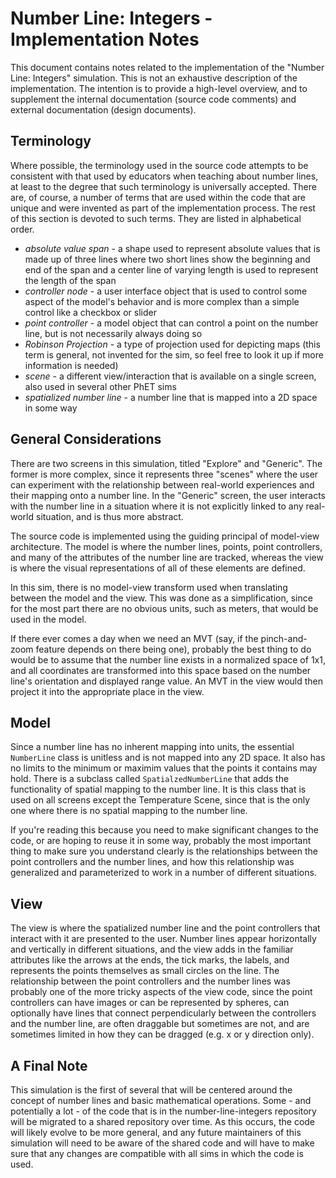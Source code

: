 # Number Line: Integers - Implementation Notes

This document contains notes related to the implementation of the "Number Line: Integers" simulation. This is not an
exhaustive description of the implementation. The intention is to provide a high-level overview, and to supplement the
internal documentation (source code comments) and external documentation (design documents).

## Terminology

Where possible, the terminology used in the source code attempts to be consistent with that used by educators when
teaching about number lines, at least to the degree that such terminology is universally accepted. There are, of
course, a number of terms that are used within the code that are unique and were invented as part of the implementation
process. The rest of this section is devoted to such terms. They are listed in alphabetical order.

* _absolute value span_ - a shape used to represent absolute values that is made up of three lines where two short lines
  show the beginning and end of the span and a center line of varying length is used to represent the length of the span
* _controller node_ - a user interface object that is used to control some aspect of the model's behavior and is more
  complex than a simple control like a checkbox or slider
* _point controller_ - a model object that can control a point on the number line, but is not necessarily always doing
  so
* _Robinson Projection_ - a type of projection used for depicting maps (this term is general, not invented for the sim,
  so feel free to look it up if more information is needed)
* _scene_ - a different view/interaction that is available on a single screen, also used in several other PhET sims
* _spatialized number line_ - a number line that is mapped into a 2D space in some way

## General Considerations

There are two screens in this simulation, titled "Explore" and "Generic". The former is more complex, since it
represents three "scenes" where the user can experiment with the relationship between real-world experiences and their
mapping onto a number line. In the "Generic" screen, the user interacts with the number line in a situation where it
is not explicitly linked to any real-world situation, and is thus more abstract.

The source code is implemented using the guiding principal of model-view architecture. The model is where the number
lines, points, point controllers, and many of the attributes of the number line are tracked, whereas the view is
where the visual representations of all of these elements are defined.

In this sim, there is no model-view transform used when translating between the model and the view. This was done as a
simplification, since for the most part there are no obvious units, such as meters, that would be used in the model.

If there ever comes a day when we need an MVT (say, if the pinch-and-zoom feature depends on there being one), probably
the best thing to do would be to assume that the number line exists in a normalized space of 1x1, and all coordinates
are transformed into this space based on the number line's orientation and displayed range value. An MVT in the view
would then project it into the appropriate place in the view.

## Model

Since a number line has no inherent mapping into units, the essential `NumberLine` class is unitless and is not mapped
into any 2D space. It also has no limits to the minimum or maximim values that the points it contains may hold. There
is a subclass called `SpatialzedNumberLine` that adds the functionality of spatial mapping to the number line. It is
this class that is used on all screens except the Temperature Scene, since that is the only one where there is no
spatial mapping to the number line.

If you're reading this because you need to make significant changes to the code, or are hoping to reuse it in some way,
probably the most important thing to make sure you understand clearly is the relationships between the point controllers
and the number lines, and how this relationship was generalized and parameterized to work in a number of different
situations.

## View

The view is where the spatialized number line and the point controllers that interact with it are presented to the user.
Number lines appear horizontally and vertically in different situations, and the view adds in the familiar attributes
like the arrows at the ends, the tick marks, the labels, and represents the points themselves as small circles on the
line. The relationship between the point controllers and the number lines was probably one of the more tricky aspects
of the view code, since the point controllers can have images or can be represented by spheres, can optionally have
lines that connect perpendicularly between the controllers and the number line, are often draggable but sometimes are
not, and are sometimes limited in how they can be dragged (e.g. x or y direction only).

## A Final Note

This simulation is the first of several that will be centered around the concept of number lines and basic mathematical
operations. Some - and potentially a lot - of the code that is in the number-line-integers repository will be migrated
to a shared repository over time. As this occurs, the code will likely evolve to be more general, and any future
maintainers of this simulation will need to be aware of the shared code and will have to make sure that any changes are
compatible with all sims in which the code is used.
